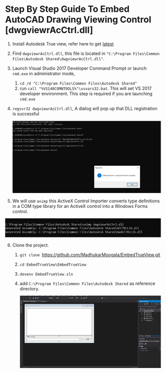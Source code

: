 # Step By Step Guide To Embed AutoCAD Drawing Viewing Control [dwgviewrAcCtrl.dll]

1. Install Autodesk True view, refer here to get [latest](https://knowledge.autodesk.com/support/dwg-trueview/learn-explore/caas/sfdcarticles/sfdcarticles/Where-to-download-previous-versions-of-DWG-TrueView.html)

2. Find `dwgviewrAcCtrl.dll`, this file is located in `"C:\Program Files\Common Files\Autodesk Shared\dwgviewrAcCtrl.dll"`.

3. Launch Visual Studio 2017 Developer Command Prompt or launch `cmd.exe` in administrator mode, 

   1. `cd /d "C:\Program Files\Common Files\Autodesk Shared"`
   2. run `call "%VS140COMNTOOLS%"\vsvars32.bat`. This will set VS 2017 developer environment. This step is required if you are launching `cmd.exe`
   
4. `regsvr32 dwgviewrAcCtrl.dll`, A dialog will pop up that DLL registration is successful

   

   ![DLLRegisterServer](images\DLLRegisterServer.JPG)

5. We will use `aximp`  this ActiveX Control Importer converts type definitions in a COM type library for an ActiveX control into a Windows Forms control. 

![aximp](images\aximp.JPG)

6. Clone the project.

   1. `git clone `https://github.com/MadhukarMoogala/EmbedTrueView.git

   2. `cd EmbedTrueView\EmbedTrueView`

   3. `devenv EmbedTrueView.sln`

   4. add `C:\Program Files\Common Files\Autodesk Shared` as reference directory.

      ![embedtrueview](images/embedtrueview.gif)

      